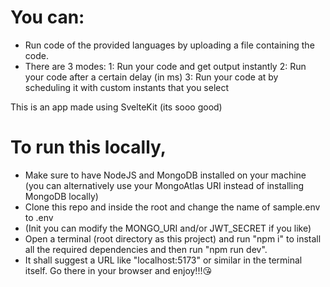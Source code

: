 # You can:

- Run code of the provided languages by uploading a file containing the code.
- There are 3 modes:
  1: Run your code and get output instantly
  2: Run your code after a certain delay (in ms)
  3: Run your code at by scheduling it with custom instants that you select

This is an app made using SvelteKit (its sooo good)

# To run this locally,

- Make sure to have NodeJS and MongoDB installed on your machine (you can alternatively use your MongoAtlas URI instead of installing MongoDB locally)
- Clone this repo and inside the root and change the name of sample.env to .env
- (Init you can modify the MONGO_URI and/or JWT_SECRET if you like)
- Open a terminal (root directory as this project) and run "npm i" to install all the required dependencies and then run "npm run dev".
- It shall suggest a URL like "localhost:5173" or similar in the terminal itself. Go there in your browser and enjoy!!!😘
